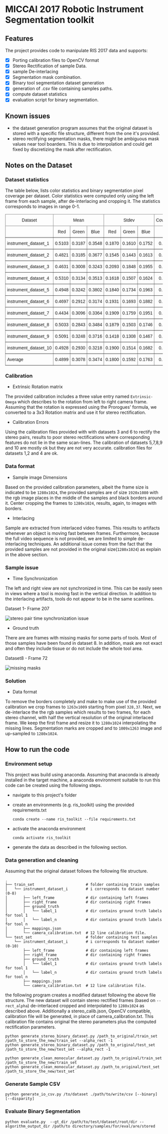 # MICCAI 2017 Robotic Instrument Segmentation toolkit

## Features

The project provides code to manipulate RIS 2017 data and supports:

- [x] Porting calibration files to OpenCV format
- [x] Stereo Rectification of sample Data.
- [x] sample De-interlacing
- [x] Segmentation mask combination.
- [x] Binary tool segmentation dataset generation
- [x] generation of .csv file containing samples paths.
- [x] compute dataset statistics
- [x] evaluation script for binary segmentation.

## Known issues

- the dataset generation program assumes that the original dataset is stored
with a specific file structure, different from the one it's provided.
- stereo rectifying segmentation masks, there might be ambiguous mask values near
tool boarders. This is due to interpolation and could get fixed by
discretizing the mask after rectification.

## Notes on the Dataset


### Dataset statistics

The table below, lists color statistics and binary segmentation pixel coverage 
per dataset. Color statistics were computed only using the left frame from each 
sample, after de-interlacing and cropping it. The statistics corresponds to images
in range 0-1.

<style type="text/css">
.tg  {border-collapse:collapse;border-spacing:0;}
.tg td{border-color:black;border-style:solid;border-width:1px;font-family:Arial, sans-serif;font-size:14px;
  overflow:hidden;padding:10px 5px;word-break:normal;}
.tg th{border-color:black;border-style:solid;border-width:1px;font-family:Arial, sans-serif;font-size:14px;
  font-weight:normal;overflow:hidden;padding:10px 5px;word-break:normal;}
.tg .tg-c3ow{border-color:inherit;text-align:center;vertical-align:top}
.tg .tg-0pky{border-color:inherit;text-align:left;vertical-align:top}
</style>
<table class="tg">
<thead>
  <tr>
    <th class="tg-c3ow">Dataset</th>
    <th class="tg-c3ow" colspan="3">Mean</th>
    <th class="tg-c3ow" colspan="3">Stdev</th>
    <th class="tg-c3ow">Coverage</th>
  </tr>
</thead>
<tbody>
  <tr>
    <td class="tg-0pky"></td>
    <td class="tg-c3ow">Red</td>
    <td class="tg-c3ow">Green</td>
    <td class="tg-c3ow">Blue</td>
    <td class="tg-c3ow">Red</td>
    <td class="tg-c3ow">Green</td>
    <td class="tg-c3ow">Blue</td>
    <td class="tg-c3ow">%</td>
  </tr>
  <tr>
    <td class="tg-0pky">instrument_dataset_1</td>
    <td class="tg-c3ow">0.5103</td>
    <td class="tg-c3ow">0.3187</td>
    <td class="tg-c3ow">0.3548</td>
    <td class="tg-c3ow">0.1870</td>
    <td class="tg-c3ow">0.1610</td>
    <td class="tg-c3ow">0.1752</td>
    <td class="tg-c3ow">0.1671</td>
  </tr>
  <tr>
    <td class="tg-0pky">instrument_dataset_2</td>
    <td class="tg-c3ow">0.4821</td>
    <td class="tg-c3ow">0.3185</td>
    <td class="tg-c3ow">0.3677</td>
    <td class="tg-c3ow">0.1545</td>
    <td class="tg-c3ow">0.1443</td>
    <td class="tg-c3ow">0.1613</td>
    <td class="tg-c3ow">0.1321</td>
  </tr>
  <tr>
    <td class="tg-0pky">instrument_dataset_3</td>
    <td class="tg-c3ow">0.4631</td>
    <td class="tg-c3ow">0.3008</td>
    <td class="tg-c3ow">0.3243</td>
    <td class="tg-c3ow">0.2093</td>
    <td class="tg-c3ow">0.1848</td>
    <td class="tg-c3ow">0.1955</td>
    <td class="tg-c3ow">0.1601</td>
  </tr>
  <tr>
    <td class="tg-0pky">instrument_dataset_4</td>
    <td class="tg-c3ow">0.5310</td>
    <td class="tg-c3ow">0.3134</td>
    <td class="tg-c3ow">0.3513</td>
    <td class="tg-c3ow">0.1618</td>
    <td class="tg-c3ow">0.1507</td>
    <td class="tg-c3ow">0.1624</td>
    <td class="tg-c3ow">0.1550</td>
  </tr>
  <tr>
    <td class="tg-0pky">instrument_dataset_5</td>
    <td class="tg-c3ow">0.4948</td>
    <td class="tg-c3ow">0.3242</td>
    <td class="tg-c3ow">0.3802</td>
    <td class="tg-c3ow">0.1840</td>
    <td class="tg-c3ow">0.1734</td>
    <td class="tg-c3ow">0.1963</td>
    <td class="tg-c3ow">0.1358</td>
  </tr>
  <tr>
    <td class="tg-0pky">instrument_dataset_6</td>
    <td class="tg-c3ow">0.4697</td>
    <td class="tg-c3ow">0.2912</td>
    <td class="tg-c3ow">0.3174</td>
    <td class="tg-c3ow">0.1931</td>
    <td class="tg-c3ow">0.1693</td>
    <td class="tg-c3ow">0.1882</td>
    <td class="tg-c3ow">0.1535</td>
  </tr>
  <tr>
    <td class="tg-0pky">instrument_dataset_7</td>
    <td class="tg-c3ow">0.4434</td>
    <td class="tg-c3ow">0.3096</td>
    <td class="tg-c3ow">0.3364</td>
    <td class="tg-c3ow">0.1909</td>
    <td class="tg-c3ow">0.1759</td>
    <td class="tg-c3ow">0.1951</td>
    <td class="tg-c3ow">0.1433</td>
  </tr>
  <tr>
    <td class="tg-0pky">instrument_dataset_8</td>
    <td class="tg-c3ow">0.5033</td>
    <td class="tg-c3ow">0.2843</td>
    <td class="tg-c3ow">0.3484</td>
    <td class="tg-c3ow">0.1879</td>
    <td class="tg-c3ow">0.1503</td>
    <td class="tg-c3ow">0.1746</td>
    <td class="tg-c3ow">0.1640</td>
  </tr>
  <tr>
    <td class="tg-0pky">instrument_dataset_9</td>
    <td class="tg-c3ow">0.5091</td>
    <td class="tg-c3ow">0.3248</td>
    <td class="tg-c3ow">0.3716</td>
    <td class="tg-c3ow">0.1418</td>
    <td class="tg-c3ow">0.1308</td>
    <td class="tg-c3ow">0.1467</td>
    <td class="tg-c3ow">0.1063</td>
  </tr>
  <tr>
    <td class="tg-0pky">instrument_dataset_10</td>
    <td class="tg-c3ow">0.4928</td>
    <td class="tg-c3ow">0.2930</td>
    <td class="tg-c3ow">0.3218</td>
    <td class="tg-c3ow">0.1900</td>
    <td class="tg-c3ow">0.1514</td>
    <td class="tg-c3ow">0.1682</td>
    <td class="tg-c3ow">0.1257</td>
  </tr>
  <tr>
    <td class="tg-0pky">Average</td>
    <td class="tg-c3ow">0.4899</td>
    <td class="tg-c3ow">0.3078</td>
    <td class="tg-c3ow">0.3474</td>
    <td class="tg-c3ow">0.1800</td>
    <td class="tg-c3ow">0.1592</td>
    <td class="tg-c3ow">0.1763</td>
    <td class="tg-c3ow">0.1443</td>
  </tr>
</tbody>
</table>


### Calibration

- Extrinsic Rotation matrix

The provided calibration includes a three value entry named `Extrinsic-Omega`
which describes to the rotation from left to right camera frame. Assuming that
the rotation is expressed using the Prorogues' formula, we converted to a 3x3
Rotation matrix and use it for stereo rectification.

- Calibration Errors

Using the calibration files provided with with datasets 3 and 6 to rectify
the stereo pairs, results to poor stereo rectifications where corresponding features
do not lie in the same scan-lines. The calibration of datasets 5,7,8,9 and 10 are
mostly ok but they are not very accurate. calibration files for datasets 1,2 and 4 
are ok.

### Data format

- Sample image Dimensions

Based on the provided calibration parameters, albeit the frame size is
indicated to be `1280x1024`, the provided samples are of size `1920x1080` with
the rgb image places in the middle of the samples and black borders around it.
Center cropping the frames to `1280x1024`, results, again, to images with borders.

- Interlacing

Sample are extracted from interlaced video frames. This results to artifacts
whenever an object is moving fast between frames. Furthermore, because the full
video sequence is not provided, we are limited to simple de-interlacing techniques.
An additional issue comes from the fact that the provided samples are not
provided in the original size(`1280x1024`) as explain in the above section.

### Sample issue

- Time Synchronization

The left and right view are not synchronized in time. This can be easily seen in
views where a tool is moving fast in the vertical direction. In addition to the
interlacing artifacts, tools do not appear to be in the same scanlines.

Dataset 1- Frame 207

![stereo pair time synchronization issue](media/time_sync_issue_fs1f207_ris17.png)

- Ground truth

There are are frames with missing masks for some parts of tools. Most of those
samples have been found in dataset 8. In addition, mask are not exact and often
they include tissue or do not include the whole tool area.

Dataset8 - Frame 72

![missing masks](media/missing_mask_issue_fs1f207_ris17.png)

### Solution

- Data format

To remove the borders completely and make to make use of the provided calibration
we crop frames to `1263x1009` starting from pixel `328,37`.
Next, we de-interlace the the rgb samples which results to two frames, for each
stereo channel, with half the vertical resolution of the original interlaced frame.
We keep the first frame and resize it to `1280x1024` interpolating the missing
lines.
Segmentation marks are cropped and to `1009x1263` image and up-sampled to `1280x1024`.


## How to run the code

### Environment setup

This project was build using anaconda. Assuming that anaconda is already installed
in the target machine, a anaconda environment suitable to run this code can be
created using the following steps.

- navigate to this project's folder
- create an environments (e.g. ris_toolkit) using the provided requirements.txt

    `conda create --name ris_toolkit --file requirements.txt`
- activate the anaconda environment

    `conda activate ris_toolkit`
- generate the data as described in the following section.

### Data generation and cleaning

Assuming that the original dataset follows the following file structure.

    .
    ├── train_set                       # folder containing train samples
    │   └── instrument_dataset_i        # i corresponds to dataset number (0-8)
    │       ├── left_frame              # dir containing left frames
    │       ├── right_frame             # dir containing right frames
    │       ├── ground_truth 
    │       │   └── label_1             # dir contains ground truth labels for tool 1
    │       │   └── label_n             # dir contains ground truth labels for tool n
    │       ├── mappings.json
    │       └── camera_calibration.txt  # 12 line calibration file.
    └── test_set                        # folder containing test samples
        └── instrument_dataset_i        # i corresponds to dataset number (0-10)
            ├── left_frame              # dir containing left frames
            ├── right_frame             # dir containing right frames
            ├── ground_truth 
            │   └── label_1             # dir contains ground truth labels for tool 1
            │   └── label_n             # dir contains ground truth labels for tool n
            ├── mappings.json
            └── camera_calibration.txt  # 12 line calibration file.

the following program creates a modified dataset following the above file structure.
The new dataset will contain stereo rectified frames (based on `--rect_alpha`)
de-interlaced cropped and interpolated to `1280x1024` as described above.
Additionally a stereo_calib.json, OpenCV compatible, calibration file will be
generated, in place of camera_calibration.txt. This calibration file contains
original the stereo parameters plus the computed rectification parameters.

    python generate_stereo_binary_dataset.py /path_to_original/train_set /path_to_store_the_new/train_set --alpha_rect -1
    python generate_stereo_binary_dataset.py /path_to_original/test_set /path_to_store_the_new/test_set --alpha_rect -1

    python generate_clean_monocular_dataset.py /path_to_original/train_set /path_to_store_the_new/train_set 
    python generate_clean_monocular_dataset.py /path_to_original/test_set /path_to_store_the_new/test_set 

### Generate Sample CSV

    python generate_io_csv.py /to/dataset ./path/to/write/csv [--binary] [--disparity] 

### Evaluate Binary Segmentation

    python evaluate.py  --gt_dir /path/to/test/dataset/root/dir --algorithm_output_dir /path/to directory/samples/for/eval/are/stored 
